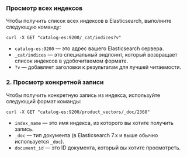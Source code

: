 ### **Просмотр всех индексов**

Чтобы получить список всех индексов в Elasticsearch, выполните следующую команду:

```
curl -X GET "catalog-es:9200/_cat/indices?v"
```

- `catalog-es:9200` — это адрес вашего Elasticsearch сервера.
- `_cat/indices` — это специальный эндпоинт, который возвращает список индексов в удобочитаемом формате.
- `?v` — добавляет заголовки к результатам для лучшей читаемости.

### 2. **Просмотр конкретной записи**

Чтобы получить конкретную запись из индекса, используйте следующий формат команды:

```
curl -X GET "catalog-es:9200/product_vectors/_doc/2368"
```

- `index_name` — это имя индекса, из которого вы хотите получить запись.
- `_doc` — тип документа (в Elasticsearch 7.x и выше обычно используется `_doc`).
- `document_id` — это ID документа, который вы хотите просмотреть.